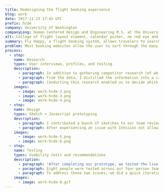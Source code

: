 ```yaml
---
title: Redesigning the flight booking experience
blog: work
date: 2017-11-23 17:41 UTC
prefix: hcde
company: University of Washington
companyLong: Human Centered Design and Engineering M.S. at the University of Washington
alt: Collage of flight layout element, calendar picker, no red eye and aisle seat large stylized checkboxes, and a large button
summary: Fly Happy, a flight booking system, allows travelers to search flights by criteria such as available window seats, more legroom, and outlets available at seats. This method allows travelers to exclude uncomfortable or inconvenient flights.
problem: Most booking websites allow the user to sort through the many flight options that are available with price being the primary factor. Travel bookers are unable to easily choose a flight that matches their unique preferences when flying, or even see if the flight they booked matches those preferences. While price is important to people who are booking flights, users should be able to sort and view flights based on their unique preferences and expectations.
process:
  - step:
    name: Research
    types: User interviews, profiles, and testing
    description:
      - paragraph: In addition to gathering competitor research (of which there is a saturated field), I conducted four interviews & three observations of people using their favorite flight booking tool. Overall, our team conducted twelve interviews and observations and used the information gathered about habits and preferences to graph out the relationships between this data.
      - paragraph: From the data, I distilled the information into a case study about one of my interviewees, Becky, because she represented a subset of users who are more focused on business travel and domestic flights around three to four hours.
      - paragraph: Conducting this research enabled us to decide which needs and wants travelers look for when booking flights, and include these as specific filtering criteria in our prototype.
    images:
      - image: work-hcde-2.png
      - image: work-hcde-3.png
      - image: work-hcde-4.png
  - step:
    name: Design
    types: Sketch + Javascript prototyping
    description:
      - paragraph: I contributed a bunch of sketches to our team review, which ideated over things like filtering choices, user flows, and marketing integrations. We ultimately chose one of my sketches to move forward as the basis of our design. I then started designing the interface in Sketch because we wanted to use InVision to tie screens together for this project, which would give my other team members an opportunity to explore both tools.
      - paragraph: After experiencing an issue with InVision not allowing users to select any combination of perks at once and have those screen partials display simultaneously, I switched to finishing an earlier version of the prototype I started in HTML, CSS, and Javascript. The JS toggles the search flight button after the fields for airports and dates are filled in and controls which flight options (based on a curated list of real flight data) are displayed based on which perks are selected. Ultimately this method allowed us to test with more accuracy which flight options were more important to users.
    images:
      - image: work-hcde-5.png
      - image: work-hcde-6.png
  - step:
    name: Testing
    types: Usability tests and recommendations
    description:
      - paragraph: "After completing our prototype, we tested the live version with several participants using the same prompts. These included: “Imagine you’d like to book a flight from Seattle to New York from January 25th to February 2nd. Show me how you’d do that.” and “Imagine that you’d like to book a flight with the same cities and dates as before, but now you are traveling for business and would like to make sure you have wifi, an outlet, and plenty of legroom on the flight in order to do your work during the trip. What would you do?” We wanted to make sure we tested both for individual preferences without much guidance and difference scenarios. "
      - paragraph: Eight people were tested across our four-person teams. Usability issues were aggregated and ranked according to number of people affected, and the Usability Problem Severity rating described in Jakob Nielsen’s 1/1/95 article Severity Ratings for Usability Problems for NN/g. Our top two issues involved people not corresponding the icons for the ‘perks’ chosen with the icons underneath the flights, and confusion with understanding what the price underneath the ‘perks’ meant.
      - paragraph: To address these two issues, we did a quick iteration of our prototype with plans to retest. For people not corresponding the icons on the left in the filter with icons underneath the flights in results, we decided to show only the icons which users had selected (not all present on a flight), change the colors to be more accurate, increase the size of the icons, and add the icons to the other flights in addition to the recommended one. For people experiencing confusion understanding the price underneath the ‘perk’, we decided to include a hover tooltip as a quick fix to test if this information should be included at all or the price removed entirely.
    images:
      - image: work-hcde-8.gif
---
```

